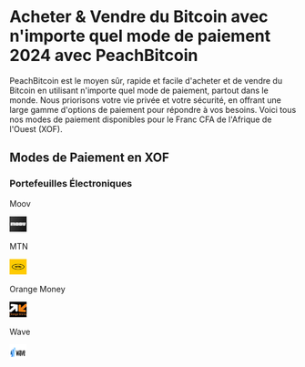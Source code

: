 <body class="payment-methods-page">

# Acheter & Vendre du Bitcoin avec n'importe quel mode de paiement 2024 avec PeachBitcoin

PeachBitcoin est le moyen sûr, rapide et facile d'acheter et de vendre du Bitcoin en utilisant n'importe quel mode de paiement, partout dans le monde. Nous priorisons votre vie privée et votre sécurité, en offrant une large gamme d'options de paiement pour répondre à vos besoins. Voici tous nos modes de paiement disponibles pour le Franc CFA de l'Afrique de l'Ouest (XOF).

## Modes de Paiement en XOF

### Portefeuilles Électroniques

<div class="payment-grid">
    <div class="payment-grid-item">
        <p>Moov</p>
        <img src="/img/faq/logoimg/moov.png" width="30px" height="27px" alt="Acheter du bitcoin avec Moov, Vendre du bitcoin avec Moov">
    </div>
    <div class="payment-grid-item">
        <p>MTN</p> 
        <img src="/img/faq/logoimg/mtn.png" width="30px" height="27px" alt="Acheter du bitcoin avec MTN, Vendre du bitcoin avec MTN">
    </div>
    <div class="payment-grid-item">
        <p>Orange Money</p> 
        <img src="/img/faq/logoimg/orangemoney.png" width="30px" height="27px" alt="Acheter du bitcoin avec Orange Money, Vendre du bitcoin avec Orange Money">
    </div>
    <div class="payment-grid-item">
        <p>Wave</p> 
        <img src="/img/faq/logoimg/wave.png" width="30px" height="27px" alt="Acheter du bitcoin avec Wave, Vendre du bitcoin avec Wave">
    </div>
</div>

</body>
